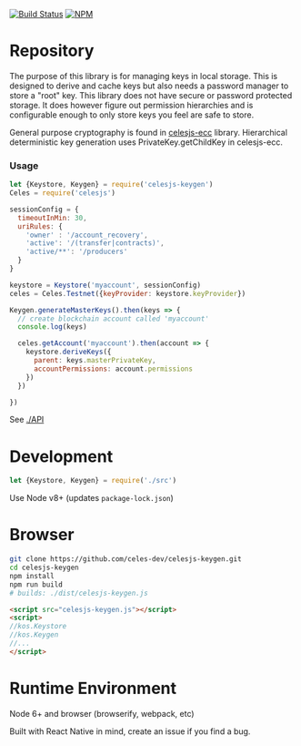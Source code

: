 [![Build Status](https://travis-ci.org/celes-dev/celesjs-keygen.svg?branch=master)](https://travis-ci.org/celes-dev/celesjs-keygen)
[![NPM](https://img.shields.io/npm/v/celesjs-keygen.svg)](https://www.npmjs.org/package/celesjs-keygen)

# Repository

The purpose of this library is for managing keys in local storage.  This is designed to derive and cache keys but also needs a password manager to store a "root" key. This library does not have secure or password protected storage. It does however figure out permission hierarchies and is configurable enough to only store keys you feel are safe to store.

General purpose cryptography is found in [celesjs-ecc](http://github.com/celes-dev/celesjs-ecc) library.  Hierarchical
deterministic key generation uses PrivateKey.getChildKey in celesjs-ecc.

### Usage

```javascript
let {Keystore, Keygen} = require('celesjs-keygen')
Celes = require('celesjs')

sessionConfig = {
  timeoutInMin: 30,
  uriRules: {
    'owner' : '/account_recovery',
    'active': '/(transfer|contracts)',
    'active/**': '/producers'
  }
}

keystore = Keystore('myaccount', sessionConfig)
celes = Celes.Testnet({keyProvider: keystore.keyProvider})

Keygen.generateMasterKeys().then(keys => {
  // create blockchain account called 'myaccount'
  console.log(keys)

  celes.getAccount('myaccount').then(account => {
    keystore.deriveKeys({
      parent: keys.masterPrivateKey,
      accountPermissions: account.permissions
    })
  })

})
```

See [./API](./API.md)

# Development

```javascript
let {Keystore, Keygen} = require('./src')
```

Use Node v8+ (updates `package-lock.json`)

# Browser

```bash
git clone https://github.com/celes-dev/celesjs-keygen.git
cd celesjs-keygen
npm install
npm run build
# builds: ./dist/celesjs-keygen.js
```

```html
<script src="celesjs-keygen.js"></script>
<script>
//kos.Keystore
//kos.Keygen
//...
</script>
```

# Runtime Environment

Node 6+ and browser (browserify, webpack, etc)

Built with React Native in mind, create an issue if you find a bug.
